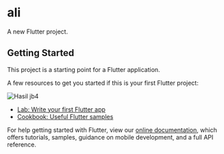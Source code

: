 # ali

A new Flutter project.

## Getting Started

This project is a starting point for a Flutter application.

A few resources to get you started if this is your first Flutter project:

![Hasil jb4](https://user-images.githubusercontent.com/64393699/110123225-34b90e00-7df3-11eb-888b-1fa9b466b55a.jpg)


- [Lab: Write your first Flutter app](https://flutter.dev/docs/get-started/codelab)
- [Cookbook: Useful Flutter samples](https://flutter.dev/docs/cookbook)

For help getting started with Flutter, view our
[online documentation](https://flutter.dev/docs), which offers tutorials,
samples, guidance on mobile development, and a full API reference.
